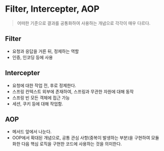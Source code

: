 # Filter, Intercepter, AOP
> 어떠한 기준으로 결과를 공통화하여 사용하는 개념으로 각각이 매우 다르다.

## Filter
- 요청과 응답을 거른 뒤, 정제하는 역할  
- 인증, 인코딩 등에 사용

## Intercepter
- 요청에 대한 작업 전, 후로 정제한다.  
- 스프링 컨텍스트 외부에 존재하여, 스프링과 무관한 자원에 대해 동작  
- 스프링 빈 모든 객체에 접근 가능
- 세션, 쿠키 등에 대해 작업함.

## AOP
- 메서드 앞에서 나눈다.  
- OOP에서 확대된 개념으로, 공통 관심 사항(중복이 발생하는 부분)을 구현하여 모듈화한 다음 핵심 로직을 구현한 코드에 사용하는 것을 의미한다.

